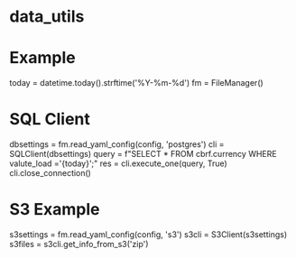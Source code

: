 # data_utils

# Example
today = datetime.today().strftime('%Y-%m-%d')
fm = FileManager()

# SQL Client 
dbsettings = fm.read_yaml_config(config, 'postgres')
cli = SQLClient(dbsettings)
query = f"SELECT * FROM cbrf.currency WHERE valute_load ='{today}';"
res = cli.execute_one(query, True)
cli.close_connection()

# S3 Example
s3settings = fm.read_yaml_config(config, 's3')
s3cli = S3Client(s3settings)
s3files = s3cli.get_info_from_s3('zip')
